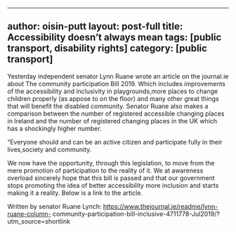 ------
author: oisin-putt
layout: post-full
title: Accessibility doesn’t always 
mean 
tags: [public transport, disability rights]
category: [public transport]
---
Yesterday independent senator Lynn Ruane wrote an article on the journal.ie about The 
community participation Bill 2019. Which includes improvements of the accessibility and 
inclusivity in playgrounds,more places to change children properly (as appose to on the floor) and 
many other great things that will benefit the disabled community.
Senator Ruane also makes a comparison between the number of registered accessible changing 
places in Ireland and the number of registered changing places in the UK which has a shockingly 
higher number. 



“Everyone should and can be an active citizen and participate fully in their lives,society and 
community.


We now have the opportunity, through this legislation, to move from the mere 
promotion of participation to the reality of it. 
We at awareness overload sincerely hope that this bill is passed and that our government stops 
promoting the idea of better accessibility more inclusion and starts making it a reality. 
Below is a link to the article.



Written by senator Ruane Lynch: https://www.thejournal.ie/readme/lynn-ruane-column-
community-participation-bill-inclusive-4711778-Jul2019/?utm_source=shortlink
